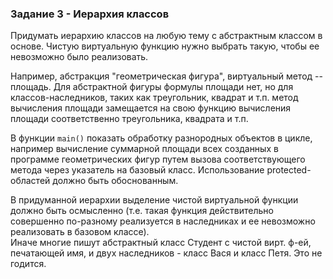 ### Задание 3 - Иерархия классов

Придумать иерархию классов на любую тему с абстрактным классом в основе.  Чистую виртуальную функцию нужно 
выбрать такую, чтобы ее невозможно было реализовать.

Например, абстракция "геометрическая фигура", виртуальный метод  -- площадь. Для абстрактной фигуры формулы 
площади нет, но для классов-наследников, таких как треугольник, квадрат и т.п. метод вычисления площади 
замещается на свою функцию вычисления площади соответственно треугольника, квадрата и т.п.
 
В функции `main()` показать обработку разнородных объектов в цикле, например вычисление суммарной площади 
всех созданных в программе геометрических фигур путем вызова соответствующего метода через указатель на 
базовый класс.  Использование protected-областей должно быть обоснованным.
 
В придуманной иерархии выделение чистой виртуальной функции должно быть осмысленно (т.е. такая функция 
действительно совершенно по-разному реализуется в наследниках и ее невозможно реализовать в базовом классе).  
Иначе многие пишут абстрактный класс Студент с чистой вирт. ф-ей, печатающей имя, и двух наследников - 
класс Вася и класс Петя. Это не годится.
